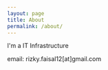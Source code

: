```yaml
---
layout: page
title: About
permalink: /about/
---
```


I'm a IT Infrastructure 

email: rizky.faisal12[at]gmail.com
